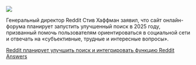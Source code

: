 <!--2025-02-13 13:30:55-->
<div class="yb">
  <div class="rss smaller1 habr"><img src="https://habrastorage.org/getpro/habr/upload_files/e1e/de9/d2e/e1ede9d2e5be8adcb8543a450ddd0142.png" /><p>Генеральный директор Reddit Стив Хаффман заявил, что сайт онлайн-форума планирует запустить улучшенный поиск в 2025 году, призванный помочь пользователям ориентироваться в социальной сети и отвечать на «субъективные, трудные и интересные вопросы».</p><p></p> <a... <br><a class="light" href="https://habr.com/ru/companies/bothub/news/882244/?utm_source=habrahabr&utm_medium=rss&utm_campaign=882244">Reddit планирует улучшить поиск и интегрировать функцию Reddit Answers</a></div>
</div>
